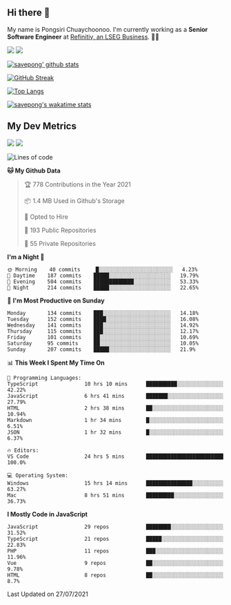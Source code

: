 ## Hi there 👋

My name is Pongsiri Chuaychoonoo. I'm currently working as a **Senior Software Engineer** at [Refinitiv, an LSEG Business](https://www.refinitiv.com). 👨‍💻

[<img src="https://img.shields.io/badge/savepong.com-%230077B5.svg?&style=for-the-badge&color=81e6d9" />](https://savepong.com)
[<img src="https://img.shields.io/badge/linkedin-%230077B5.svg?&style=for-the-badge&logo=linkedin&logoColor=white" />](https://www.linkedin.com/in/savepong)

[![savepong' github stats](https://github-readme-stats.vercel.app/api?username=savepong&show_icons=true&count_private=true&theme=gotham&hide_border=true&bg_color=00000000&text_color=768390FF)](https://savepong.com/posts/stats)

[![GitHub Streak](https://github-readme-streak-stats.herokuapp.com?user=savepong&theme=gotham&hide_border=true&background=00000000&dates=768390FF)](https://savepong.com/posts/stats)

[![Top Langs](https://github-readme-stats.vercel.app/api/top-langs/?username=savepong&layout=compact&langs_count=10&theme=gotham&hide_border=true&bg_color=00000000&text_color=768390FF)](https://savepong.com/posts/stats)

[![savepong's wakatime stats](https://github-readme-stats.vercel.app/api/wakatime?username=@savepong&layout=default&theme=gotham&hide_border=true&bg_color=00000000&text_color=768390FF)](https://savepong.com/posts/stats)

## My Dev Metrics

[![](https://komarev.com/ghpvc/?username=savepong&color=blue&label=Profile%20Views)](https://github.com/savepong)
[![](https://img.shields.io/github/followers/savepong?label=GitHub%20Followers)](https://github.com/savepong)

<!--START_SECTION:waka-->
![Lines of code](https://img.shields.io/badge/From%20Hello%20World%20I%27ve%20Written-9.1%20million%20lines%20of%20code-blue)

**🐱 My Github Data** 

> 🏆 778 Contributions in the Year 2021
 > 
> 📦 1.4 MB Used in Github's Storage 
 > 
> 💼 Opted to Hire
 > 
> 📜 193 Public Repositories 
 > 
> 🔑 55 Private Repositories  
 > 
**I'm a Night 🦉** 

```text
🌞 Morning    40 commits     █░░░░░░░░░░░░░░░░░░░░░░░░   4.23% 
🌆 Daytime    187 commits    █████░░░░░░░░░░░░░░░░░░░░   19.79% 
🌃 Evening    504 commits    █████████████░░░░░░░░░░░░   53.33% 
🌙 Night      214 commits    █████░░░░░░░░░░░░░░░░░░░░   22.65%

```
📅 **I'm Most Productive on Sunday** 

```text
Monday       134 commits    ███░░░░░░░░░░░░░░░░░░░░░░   14.18% 
Tuesday      152 commits    ████░░░░░░░░░░░░░░░░░░░░░   16.08% 
Wednesday    141 commits    ███░░░░░░░░░░░░░░░░░░░░░░   14.92% 
Thursday     115 commits    ███░░░░░░░░░░░░░░░░░░░░░░   12.17% 
Friday       101 commits    ██░░░░░░░░░░░░░░░░░░░░░░░   10.69% 
Saturday     95 commits     ██░░░░░░░░░░░░░░░░░░░░░░░   10.05% 
Sunday       207 commits    █████░░░░░░░░░░░░░░░░░░░░   21.9%

```


📊 **This Week I Spent My Time On** 

```text
💬 Programming Languages: 
TypeScript               10 hrs 10 mins      ██████████░░░░░░░░░░░░░░░   42.22% 
JavaScript               6 hrs 41 mins       ███████░░░░░░░░░░░░░░░░░░   27.79% 
HTML                     2 hrs 38 mins       ██░░░░░░░░░░░░░░░░░░░░░░░   10.94% 
Markdown                 1 hr 34 mins        █░░░░░░░░░░░░░░░░░░░░░░░░   6.51% 
JSON                     1 hr 32 mins        █░░░░░░░░░░░░░░░░░░░░░░░░   6.37%

🔥 Editors: 
VS Code                  24 hrs 5 mins       █████████████████████████   100.0%

💻 Operating System: 
Windows                  15 hrs 14 mins      ███████████████░░░░░░░░░░   63.27% 
Mac                      8 hrs 51 mins       █████████░░░░░░░░░░░░░░░░   36.73%

```

**I Mostly Code in JavaScript** 

```text
JavaScript               29 repos            ████████░░░░░░░░░░░░░░░░░   31.52% 
TypeScript               21 repos            █████░░░░░░░░░░░░░░░░░░░░   22.83% 
PHP                      11 repos            ███░░░░░░░░░░░░░░░░░░░░░░   11.96% 
Vue                      9 repos             ██░░░░░░░░░░░░░░░░░░░░░░░   9.78% 
HTML                     8 repos             ██░░░░░░░░░░░░░░░░░░░░░░░   8.7%

```



 Last Updated on 27/07/2021
<!--END_SECTION:waka-->

<!--
**savepong/savepong** is a ✨ _special_ ✨ repository because its `README.md` (this file) appears on your GitHub profile.

Here are some ideas to get you started:

- 🔭 I’m currently working on WebComponents and TypeScript.
- 🌱 I’m currently learning ...
- 👯 I’m looking to collaborate on ...
- 🤔 I’m looking for help with ...
- 💬 Ask me about ...
- 📫 How to reach me: ...
- 😄 Pronouns: ...
- ⚡ Fun fact: ...
-->
